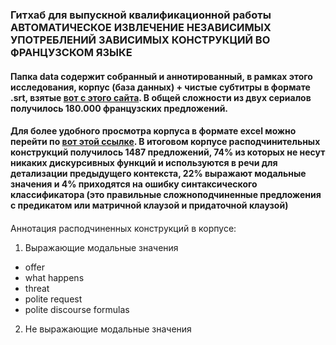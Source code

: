 ### Гитхаб для выпускной квалификационной работы АВТОМАТИЧЕСКОЕ ИЗВЛЕЧЕНИЕ НЕЗАВИСИМЫХ УПОТРЕБЛЕНИЙ ЗАВИСИМЫХ КОНСТРУКЦИЙ ВО ФРАНЦУЗСКОМ ЯЗЫКЕ
#### Папка data содержит собранный и аннотированный, в рамках этого исследования, корпус (база данных) + чистые субтитры в формате .srt, взятые [вот с этого сайта](https://subscene.com/subtitles/searchbytitle). В общей сложности из двух сериалов получилось 180.000 французских предложений.

#### Для более удобного просмотра корпуса в формате excel можно перейти по [вот этой ссылке](https://docs.google.com/spreadsheets/d/1cK4FIrm-TUd_zXS_ekeLvN_TTJQ7-Kr4ec_4be4ibWs/edit?usp=sharing). В итоговом корпусе расподчинительных конструкций получилось 1487 предложений, 74% из которых не несут никаких дискурсивных функций и используются в речи для детализации предыдущего контекста, 22% выражают модальные значения и 4% приходятся на ошибку синтаксического классификатора (это правильные сложноподчиненные предложения с предикатом или матричной клаузой и придаточной клаузой)


####
Аннотация расподчиненных конструкций в корпусе:
1. Выражающие модальные значения
- offer
- what happens
- threat
- polite request
- polite discourse formulas
2. Не выражающие модальные значения





<!-- 1. Диадически зависимые:
2. 
      2.   dyadic
      1.2 dyadic clarification
      1.3 dyadic complaint
     2. Выражающие модальные значения:
 
      2.2 Не директивы
            2.2.1  wish
 -->
